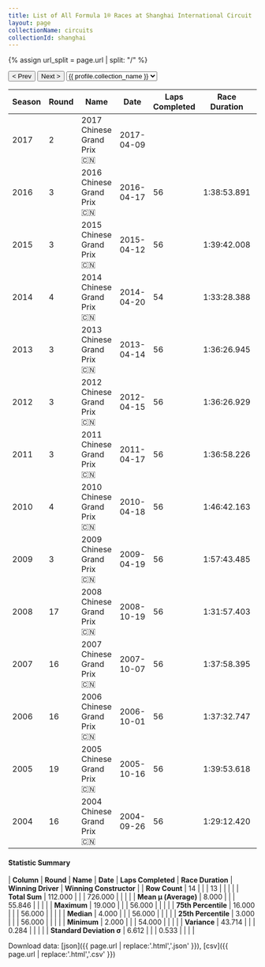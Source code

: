 ```yaml
---
title: List of All Formula 1® Races at Shanghai International Circuit
layout: page
collectionName: circuits
collectionId: shanghai
---
```


{% assign url_split = page.url | split: "/" %}
<div id="collection-navigation">
<button onclick="selector.options[selector.selectedIndex-1].value && (window.location = selector.options[selector.selectedIndex-1].value);">&lt; Prev</button>
<button onclick="selector.options[selector.selectedIndex+1].value && (window.location = selector.options[selector.selectedIndex+1].value);">Next &gt;</button>
<select id="selector" onchange="this.options[this.selectedIndex].value && (window.location = this.options[this.selectedIndex].value);">
  {% for collectionId in site.data[page.collectionName].refs %}
    {% if collectionId == page.collectionId %}
      {% assign selected = "selected" %}
    {% else %}
      {% assign selected = "" %}
    {% endif %}
    {% assign profile = site.data[page.collectionName][collectionId].profile %}
    <option value="/f1/{{ page.collectionName }}/{{ collectionId }}/{{ url_split[4] }}" {{ selected }}>{{ profile.collection_name }}</option>
  {% endfor %}
</select>
</div>

| Season | Round | Name | Date | Laps Completed | Race Duration | Winning Driver | Winning Constructor |
|--|--|--|--|--|--|--|--|
| 2017 | 2 | 2017 Chinese Grand Prix 🇨🇳 | 2017-04-09 |   |   |   |   |
| 2016 | 3 | 2016 Chinese Grand Prix 🇨🇳 | 2016-04-17 | 56 | 1:38:53.891 | Nico Rosberg 🇩🇪 | Mercedes 🇩🇪 |
| 2015 | 3 | 2015 Chinese Grand Prix 🇨🇳 | 2015-04-12 | 56 | 1:39:42.008 | Lewis Hamilton 🇬🇧 | Mercedes 🇩🇪 |
| 2014 | 4 | 2014 Chinese Grand Prix 🇨🇳 | 2014-04-20 | 54 | 1:33:28.388 | Lewis Hamilton 🇬🇧 | Mercedes 🇩🇪 |
| 2013 | 3 | 2013 Chinese Grand Prix 🇨🇳 | 2013-04-14 | 56 | 1:36:26.945 | Fernando Alonso 🇪🇸 | Ferrari 🇮🇹 |
| 2012 | 3 | 2012 Chinese Grand Prix 🇨🇳 | 2012-04-15 | 56 | 1:36:26.929 | Nico Rosberg 🇩🇪 | Mercedes 🇩🇪 |
| 2011 | 3 | 2011 Chinese Grand Prix 🇨🇳 | 2011-04-17 | 56 | 1:36:58.226 | Lewis Hamilton 🇬🇧 | McLaren 🇬🇧 |
| 2010 | 4 | 2010 Chinese Grand Prix 🇨🇳 | 2010-04-18 | 56 | 1:46:42.163 | Jenson Button 🇬🇧 | McLaren 🇬🇧 |
| 2009 | 3 | 2009 Chinese Grand Prix 🇨🇳 | 2009-04-19 | 56 | 1:57:43.485 | Sebastian Vettel 🇩🇪 | Red Bull 🇦🇹 |
| 2008 | 17 | 2008 Chinese Grand Prix 🇨🇳 | 2008-10-19 | 56 | 1:31:57.403 | Lewis Hamilton 🇬🇧 | McLaren 🇬🇧 |
| 2007 | 16 | 2007 Chinese Grand Prix 🇨🇳 | 2007-10-07 | 56 | 1:37:58.395 | Kimi Räikkönen 🇫🇮 | Ferrari 🇮🇹 |
| 2006 | 16 | 2006 Chinese Grand Prix 🇨🇳 | 2006-10-01 | 56 | 1:37:32.747 | Michael Schumacher 🇩🇪 | Ferrari 🇮🇹 |
| 2005 | 19 | 2005 Chinese Grand Prix 🇨🇳 | 2005-10-16 | 56 | 1:39:53.618 | Fernando Alonso 🇪🇸 | Renault 🇫🇷 |
| 2004 | 16 | 2004 Chinese Grand Prix 🇨🇳 | 2004-09-26 | 56 | 1:29:12.420 | Rubens Barrichello 🇧🇷 | Ferrari 🇮🇹 |

#### Statistic Summary

| **Column** | **Round** | **Name** | **Date** | **Laps Completed** | **Race Duration** | **Winning Driver** | **Winning Constructor** |
| **Row Count** | 14 |  |  | 13 |  |  |  |
| **Total Sum** | 112.000 |  |  | 726.000 |  |  |  |
| **Mean μ (Average)** | 8.000 |  |  | 55.846 |  |  |  |
| **Maximum** | 19.000 |  |  | 56.000 |  |  |  |
| **75th Percentile** | 16.000 |  |  | 56.000 |  |  |  |
| **Median** | 4.000 |  |  | 56.000 |  |  |  |
| **25th Percentile** | 3.000 |  |  | 56.000 |  |  |  |
| **Minimum** | 2.000 |  |  | 54.000 |  |  |  |
| **Variance** | 43.714 |  |  | 0.284 |  |  |  |
| **Standard Deviation σ** | 6.612 |  |  | 0.533 |  |  |  |

Download data: [json]({{ page.url | replace:'.html','.json' }}), [csv]({{ page.url | replace:'.html','.csv' }})
